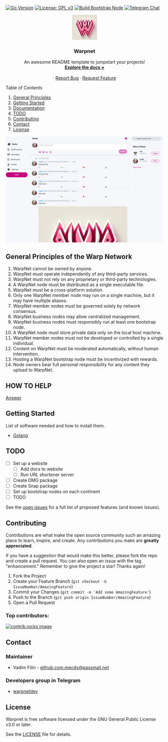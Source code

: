 [![Go Version](https://img.shields.io/badge/Go-1.24+-brightgreen)](https://golang.org/dl/)
[![License: GPL v3](https://img.shields.io/badge/License-GPLv3-blue.svg)](./LICENSE)
[![Build Bootstrap Node](https://github.com/Warp-net/Warp-net/actions/workflows/build-bootstrap.yaml/badge.svg)](https://github.com/Warp-net/Warp-net/actions/workflows/build-bootstrap.yaml)
[![Telegram Chat](https://img.shields.io/badge/chat-telegram-blue.svg)](https://t.me/warpnetdev)
<br />
<div align="center">
  <a href="https://github.com/Warp-net/warpnet">
    <img src="docs/logo.png" alt="Logo" width="80" height="80">
  </a>

<h3 align="center">Warpnet</h3>

  <p align="center">
    An awesome README template to jumpstart your projects!
    <br />
    <a href="https://github.com/Warp-net/docs"><strong>Explore the docs »</strong></a>
    <br />
    <br />
    &middot;
    <a href="https://github.com/Warp-net/warpnet/issues/new?labels=bug&template=bug-report---.md">Report Bug</a>
    &middot;
    <a href="https://github.com/Warp-net/warpnet/issues/new?labels=enhancement&template=feature-request---.md">Request Feature</a>
  </p>
</div>

<summary>Table of Contents</summary>
<ol>
    <li>
      <a href="#general-principles-of-the-warp-network">General Principles</a>
    </li>
    <li><a href="#getting-started">Getting Started</a></li>
    <li><a href="https://github.com/Warp-net/docs">Documentation</a></li>
    <li><a href="#TODO">TODO</a></li>
    <li><a href="#Contributing">Contributing</a></li>
    <li><a href="#Contact">Contact</a></li>
    <li><a href="#License">License</a></li>
</ol>

![Screenshot](docs/warpscreen.jpg)

## General Principles of the Warp Network

1. WarpNet cannot be owned by anyone.
2. WarpNet must operate independently of any third-party services.
3. WarpNet must not rely on any proprietary or third-party technologies.
4. A WarpNet node must be distributed as a single executable file.
5. WarpNet must be a cross-platform solution.
6. Only one WarpNet member node may run on a single machine, but it may have multiple aliases.
7. WarpNet member nodes must be governed solely by network consensus.
8. WarpNet business nodes may allow centralized management.
9. WarpNet business nodes must responsibly run at least one bootstrap node.
10. A WarpNet node must store private data only on the local host machine.
11. WarpNet member nodes must not be developed or controlled by a single individual.
12. Content on WarpNet must be moderated automatically, without human intervention.
13. Hosting a WarpNet bootstrap node must be incentivized with rewards.
14. Node owners bear full personal responsibility for any content they upload to WarpNet.

## HOW TO HELP 

[Answer](HOW-TO-HELP.md)

## Getting Started

List of software needed and how to install them.
* [Golang](https://go.dev/doc/install)

## TODO
- [ ] Set up a website
  - [ ] Add docs to website
  - [ ] Run URL shortener server
- [ ] Create DMG package
- [ ] Create Snap package
- [ ] Set up bootstrap nodes on each continent
- [ ] TODO

See the [open issues](https://github.com/Warp-net/warpnet/issues) for a full list of proposed features (and known issues).

## Contributing

Contributions are what make the open source community such an amazing place to learn, inspire, and create.
Any contributions you make are **greatly appreciated**.

If you have a suggestion that would make this better, please fork the repo and create a pull request. 
You can also open an issue with the tag "enhancement."
Remember to give the project a star! Thanks again!

1. Fork the Project
2. Create your Feature Branch (`git checkout -b IssueNumber/AmazingFeature`)
3. Commit your Changes (`git commit -m 'Add some AmazingFeature'`)
4. Push to the Branch (`git push origin IssueNumber/AmazingFeature`)
5. Open a Pull Request

### Top contributors:

<a href="https://github.com/Warp-net/warpnet/graphs/contributors">
  <img src="https://contrib.rocks/image?repo=Warp-net/warpnet" alt="contrib.rocks image" />
</a>

## Contact

### Maintainer 
* Vadim Filin - github.com.mecdy@passmail.net

### Developers group in Telegram

* [warpnetdev](https://t.me/warpnetdev)

## License

Warpnet is free software licensed under the GNU General Public License v3.0 or later.

See the [LICENSE](./LICENSE) file for details.